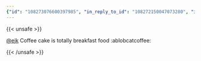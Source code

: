 ```yaml
---
{"id": "108273076600397985", "in_reply_to_id": "108272150047073280", "in_reply_to_account_id": "50830", "sensitive": false, "spoiler_text": "", "visibility": "unlisted", "language": "en", "replies_count": 0, "reblogs_count": 0, "favourites_count": 2, "edited_at": null, "reblog": null, "application": null, "account": {"id": "108219415927856966", "username": "brozek", "acct": "brozek", "display_name": "Brandon Rozek", "url": "https://fosstodon.org/@brozek", "avatar": "https://cdn.fosstodon.org/accounts/avatars/108/219/415/927/856/966/original/bae9f46f23936e79.jpg", "avatar_static": "https://cdn.fosstodon.org/accounts/avatars/108/219/415/927/856/966/original/bae9f46f23936e79.jpg", "header": "https://fosstodon.org/headers/original/missing.png", "header_static": "https://fosstodon.org/headers/original/missing.png", "noindex": true}, "media_attachments": [], "mentions": [{"id": "50830", "username": "ejk", "url": "https://mathstodon.xyz/@ejk", "acct": "ejk@mathstodon.xyz"}], "tags": [], "emojis": [{"shortcode": "ablobcatcoffee", "url": "https://cdn.fosstodon.org/custom_emojis/images/000/215/053/original/6a0c0d150f1ccbb4.png", "static_url": "https://cdn.fosstodon.org/custom_emojis/images/000/215/053/static/6a0c0d150f1ccbb4.png", "visible_in_picker": true}], "card": null, "poll": null, "syndication": "https://fosstodon.org/@brozek/108273076600397985", "date": "2022-05-09T17:07:16.998Z"}
---
```

{{< unsafe >}}
<p><span class="h-card"><a href="https://mathstodon.xyz/@ejk" class="u-url mention">@<span>ejk</span></a></span> Coffee cake is totally breakfast food :ablobcatcoffee:</p>
{{< /unsafe >}}
